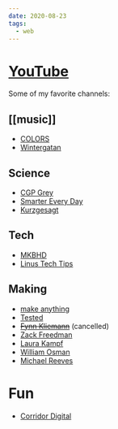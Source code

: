```yaml
---
date: 2020-08-23
tags:
  - web
---
```


# [YouTube](https://www.youtube.com/user/DennisMuensterer)

Some of my favorite channels:

## [[music]]
- [COLORS](https://www.youtube.com/channel/UC2Qw1dzXDBAZPwS7zm37g8g)
- [Wintergatan](https://www.youtube.com/wintergatan)

## Science
- [CGP Grey](https://www.youtube.com/greymatter)
- [Smarter Every Day](https://www.youtube.com/smartereveryday)
- [Kurzgesagt](https://www.youtube.com/inanutshell)

## Tech
- [MKBHD](https://www.youtube.com/greymatter)
- [Linus Tech Tips](https://www.youtube.com/linustechtips)

## Making
- [make anything](https://www.youtube.com/channel/UCVc6AHfGw9b2zOE_ZGfmsnw)
- [Tested](https://www.youtube.com/user/testedcom)
- ~~[Fynn Kliemann](https://www.youtube.com/user/xmostimportant)~~ (cancelled)
- [Zack Freedman](https://www.youtube.com/user/ZackFreedman)
- [Laura Kampf](https://www.youtube.com/channel/UCRix1GJvSBNDpEFY561eSzw)
- [William Osman](https://www.youtube.com/channel/UCfMJ2MchTSW2kWaT0kK94Yw)
- [Michael Reeves](https://www.youtube.com/channel/UCtHaxi4GTYDpJgMSGy7AeSw)

# Fun
- [Corridor Digital](https://www.youtube.com/corridor)
